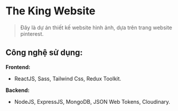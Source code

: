 # The King Website

> Đây là dự án thiết kế website hình ảnh, dựa trên trang website pinterest.

## Công nghệ sử dụng:

**Frontend:**

- ReactJS, Sass, Tailwind Css, Redux Toolkit.

**Backend:**

- NodeJS, ExpressJS, MongoDB, JSON Web Tokens, Cloudinary.
